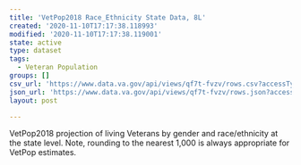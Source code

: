 ```yaml
---
title: 'VetPop2018 Race_Ethnicity State Data, 8L'
created: '2020-11-10T17:17:38.118993'
modified: '2020-11-10T17:17:38.119001'
state: active
type: dataset
tags:
  - Veteran Population
groups: []
csv_url: 'https://www.data.va.gov/api/views/qf7t-fvzv/rows.csv?accessType=DOWNLOAD'
json_url: 'https://www.data.va.gov/api/views/qf7t-fvzv/rows.json?accessType=DOWNLOAD'
layout: post

---
```

VetPop2018 projection of living Veterans by gender and race/ethnicity at the state level. Note, rounding to the nearest 1,000 is always appropriate for VetPop estimates.
